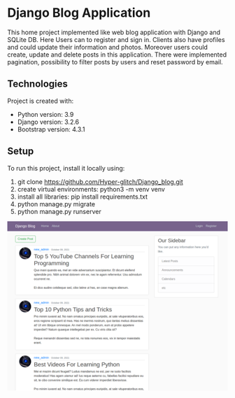 # Django Blog Application
This home project implemented like web blog application with Django and SQLite DB.
Here Users can to register and sign in. Clients also have profiles and could update their information and photos.
Moreover users could create, update and delete posts in this application.
There were implemented pagination, possibility to filter posts by users and reset password by email.

## Technologies
Project is created with:
* Python version: 3.9
* Django version: 3.2.6
* Bootstrap version: 4.3.1

## Setup
To run this project, install it locally using:
1. git clone https://github.com/Hyper-glitch/Django_blog.git
2. create virtual environments: python3 -m venv venv
3. install all libraries: pip install requirements.txt
4. python manage.py migrate
5. python manage.py runserver

![Algorithm schema](example.png)
